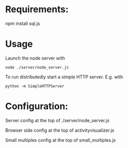 # Requirements:

npm install sql.js

# Usage

Launch the node server with

    node ./server/node_server.js

To run distributedly start a simple HTTP server. E.g. with

    python -m SimpleHTTPServer

# Configuration:

Server config at the top of ./server/node_server.js

Browser side config at the top of activityvisualizer.js

Small multiples config at the top of small_multiples.js